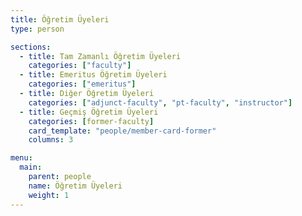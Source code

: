 ```yaml
---
title: Öğretim Üyeleri
type: person

sections:
  - title: Tam Zamanlı Öğretim Üyeleri
    categories: ["faculty"]
  - title: Emeritus Öğretim Üyeleri
    categories: ["emeritus"]
  - title: Diğer Öğretim Üyeleri
    categories: ["adjunct-faculty", "pt-faculty", "instructor"]
  - title: Geçmiş Öğretim Üyeleri
    categories: [former-faculty]
    card_template: "people/member-card-former"
    columns: 3

menu:
  main:
    parent: people
    name: Öğretim Üyeleri
    weight: 1
---
```

